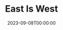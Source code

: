---
title: East Is West
date: 2023-09-08T00:00:00
opening_date: 1935-01-29
closing_date:
layout: productions
program:
Theatre: Theatre Jacksonville
cast:
- Lo Sang Kee: Allen Moreland
- Mildred Benson: Marion Armington
- Hop Toy: Charles Luckie
- Charlei Yong: Clyde Harris
- Mrs. Davis: Dewey Mallison
- Miss Fountain: Dorothy Mashburn
- Sing-Song Girl:
  - Dorothy Mashburn
  - Edwina Stephenson
  - Ida Tracy
  - June Stoy
  - Louise Bowden
  - Mary Courtney
- Ming Toy: Madeleine Ingalls
- Andrew Benson: Ernest Milam, M.D.
- Mrs. Benson: Frances Blackwell
- James Potter: John Salzer
- Thomas: Omar Davis
- Attendant on Loveboat: Robert Stoy
- Servant: Robert Stoy
- Proprietor of Loveboat: Robert Tracy
- Billy Benson: Stokes Perry
- Chang Lee: J.H. Pratt
- Customer: J.H. Pratt
crew:
- Director: Margaret Pumpelly
- Costumes: Will Louis
- Staging: Robert Tracy
understudies:
orchestra:
---